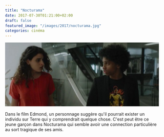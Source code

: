 ```yaml
---
title: "Nocturama"
date: 2017-07-30T01:21:00+02:00
draft: false
featured_image: "/images/2017/nocturama.jpg"
categories: cinéma
---
```


![nocturama](/images/2017/nocturama.jpg)

Dans le film Edmond, un personnage suggère qu'il pourrait exister un individu sur Terre qui y comprendrait quelque chose. C'est peut être ce jeune garçon dans Nocturama qui semble avoir une connection particulière au sort tragique de ses amis.